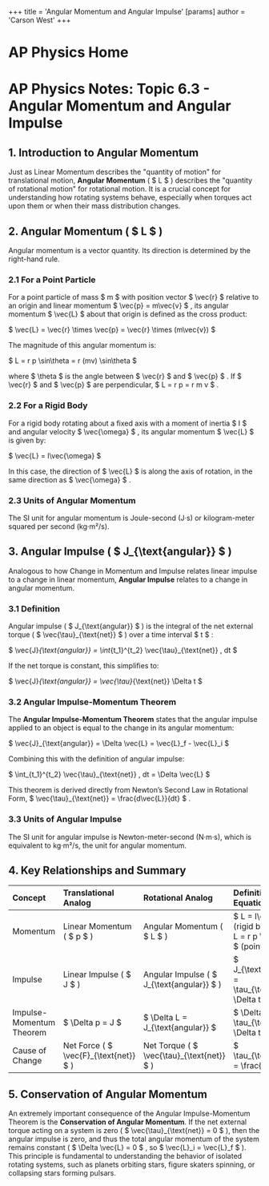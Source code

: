 +++
 title = 'Angular Momentum and Angular Impulse'
[params]
	author = 'Carson West'
+++
# AP Physics Home
# AP Physics Notes: Topic 6.3 - Angular Momentum and Angular Impulse

## 1. Introduction to Angular Momentum

Just as Linear Momentum describes the "quantity of motion" for translational motion, **Angular Momentum** ( $ L $ ) describes the "quantity of rotational motion" for rotational motion. It is a crucial concept for understanding how rotating systems behave, especially when torques act upon them or when their mass distribution changes.

## 2. Angular Momentum ( $ L $ )

Angular momentum is a vector quantity. Its direction is determined by the right-hand rule.

### 2.1 For a Point Particle

For a point particle of mass  $ m $  with position vector  $ \vec{r} $  relative to an origin and linear momentum  $ \vec{p} = m\vec{v} $ , its angular momentum  $ \vec{L} $  about that origin is defined as the cross product:

 $ 
\vec{L} = \vec{r} \times \vec{p} = \vec{r} \times (m\vec{v})
 $ 

The magnitude of this angular momentum is:

 $ 
L = r p \sin\theta = r (mv) \sin\theta
 $ 

where  $ \theta $  is the angle between  $ \vec{r} $  and  $ \vec{p} $ . If  $ \vec{r} $  and  $ \vec{p} $  are perpendicular,  $ L = r p = r m v $ .

### 2.2 For a Rigid Body

For a rigid body rotating about a fixed axis with a moment of inertia  $ I $  and angular velocity  $ \vec{\omega} $ , its angular momentum  $ \vec{L} $  is given by:

 $ 
\vec{L} = I\vec{\omega}
 $ 

In this case, the direction of  $ \vec{L} $  is along the axis of rotation, in the same direction as  $ \vec{\omega} $ .

### 2.3 Units of Angular Momentum

The SI unit for angular momentum is Joule-second (J·s) or kilogram-meter squared per second (kg·m²/s).

## 3. Angular Impulse ( $ J_{\text{angular}} $ )

Analogous to how Change in Momentum and Impulse relates linear impulse to a change in linear momentum, **Angular Impulse** relates to a change in angular momentum.

### 3.1 Definition

Angular impulse ( $ J_{\text{angular}} $ ) is the integral of the net external torque ( $ \vec{\tau}_{\text{net}} $ ) over a time interval  $ t $ :

 $ 
\vec{J}_{\text{angular}} = \int_{t_1}^{t_2} \vec{\tau}_{\text{net}} \, dt
 $ 

If the net torque is constant, this simplifies to:

 $ 
\vec{J}_{\text{angular}} = \vec{\tau}_{\text{net}} \Delta t
 $ 

### 3.2 Angular Impulse-Momentum Theorem

The **Angular Impulse-Momentum Theorem** states that the angular impulse applied to an object is equal to the change in its angular momentum:

 $ 
\vec{J}_{\text{angular}} = \Delta \vec{L} = \vec{L}_f - \vec{L}_i
 $ 

Combining this with the definition of angular impulse:

 $ 
\int_{t_1}^{t_2} \vec{\tau}_{\text{net}} \, dt = \Delta \vec{L}
 $ 

This theorem is derived directly from Newton’s Second Law in Rotational Form,  $ \vec{\tau}_{\text{net}} = \frac{d\vec{L}}{dt} $ .

### 3.3 Units of Angular Impulse

The SI unit for angular impulse is Newton-meter-second (N·m·s), which is equivalent to kg·m²/s, the unit for angular momentum.

## 4. Key Relationships and Summary

| Concept         | Translational Analog | Rotational Analog     | Definition / Equation                                       |
| :-------------- | :------------------- | :-------------------- | :---------------------------------------------------------- |
| Momentum        | Linear Momentum ( $ p $ ) | Angular Momentum ( $ L $ ) |  $ L = I\omega $  (rigid body) or  $ L = r p \sin\theta $  (point) |
| Impulse         | Linear Impulse ( $ J $ )   | Angular Impulse ( $ J_{\text{angular}} $ ) |  $ J_{\text{angular}} = \tau_{\text{net}} \Delta t $             |
| Impulse-Momentum Theorem |  $ \Delta p = J $        |  $ \Delta L = J_{\text{angular}} $  |  $ \Delta L = \tau_{\text{net}} \Delta t $                     |
| Cause of Change | Net Force ( $ \vec{F}_{\text{net}} $ ) | Net Torque ( $ \vec{\tau}_{\text{net}} $ ) |  $ \tau_{\text{net}} = \frac{dL}{dt} $                        |

## 5. Conservation of Angular Momentum

An extremely important consequence of the Angular Impulse-Momentum Theorem is the **Conservation of Angular Momentum**. If the net external torque acting on a system is zero ( $ \vec{\tau}_{\text{net}} = 0 $ ), then the angular impulse is zero, and thus the total angular momentum of the system remains constant ( $ \Delta \vec{L} = 0 $ , so  $ \vec{L}_i = \vec{L}_f $ ). This principle is fundamental to understanding the behavior of isolated rotating systems, such as planets orbiting stars, figure skaters spinning, or collapsing stars forming pulsars.